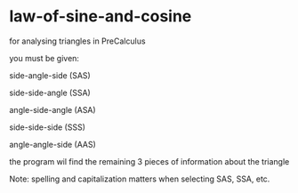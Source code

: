 # law-of-sine-and-cosine
for analysing triangles in PreCalculus

you must be given:

side-angle-side (SAS)

side-side-angle (SSA)

angle-side-angle (ASA)

side-side-side (SSS)

angle-angle-side (AAS)

the program wil find the remaining 3 pieces of information about the triangle

Note: spelling and capitalization matters when selecting SAS, SSA, etc.
